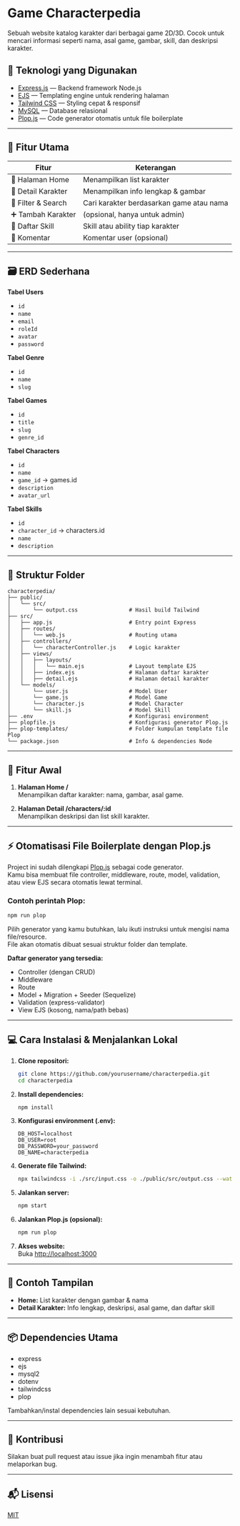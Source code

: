 # Game Characterpedia

Sebuah website katalog karakter dari berbagai game 2D/3D. Cocok untuk mencari informasi seperti nama, asal game, gambar, skill, dan deskripsi karakter.

## 🚀 Teknologi yang Digunakan

- [Express.js](https://expressjs.com/) — Backend framework Node.js
- [EJS](https://ejs.co/) — Templating engine untuk rendering halaman
- [Tailwind CSS](https://tailwindcss.com/) — Styling cepat & responsif
- [MySQL](https://www.mysql.com/) — Database relasional
- [Plop.js](https://plopjs.com/) — Code generator otomatis untuk file boilerplate

---

## 🧠 Fitur Utama

| Fitur              | Keterangan                               |
| ------------------ | ---------------------------------------- |
| 📄 Halaman Home    | Menampilkan list karakter                |
| 👤 Detail Karakter | Menampilkan info lengkap & gambar        |
| 🔎 Filter & Search | Cari karakter berdasarkan game atau nama |
| ➕ Tambah Karakter | (opsional, hanya untuk admin)            |
| 🧙 Daftar Skill    | Skill atau ability tiap karakter         |
| 💬 Komentar        | Komentar user (opsional)                 |

---

## 🗃️ ERD Sederhana

**Tabel Users**

- `id`
- `name`
- `email`
- `roleId`
- `avatar`
- `password`

**Tabel Genre**

- `id`
- `name`
- `slug`

**Tabel Games**

- `id`
- `title`
- `slug`
- `genre_id`

**Tabel Characters**

- `id`
- `name`
- `game_id` → games.id
- `description`
- `avatar_url`

**Tabel Skills**

- `id`
- `character_id` → characters.id
- `name`
- `description`

---

## 🧱 Struktur Folder

```
characterpedia/
├── public/
│   └── src/
│       └── output.css                # Hasil build Tailwind
├── src/
│   ├── app.js                        # Entry point Express
│   ├── routes/
│   │   └── web.js                    # Routing utama
│   ├── controllers/
│   │   └── characterController.js    # Logic karakter
│   ├── views/
│   │   ├── layouts/
│   │   │   └── main.ejs              # Layout template EJS
│   │   ├── index.ejs                 # Halaman daftar karakter
│   │   ├── detail.ejs                # Halaman detail karakter
│   └── models/
│       └── user.js                   # Model User
│       └── game.js                   # Model Game
│       └── character.js              # Model Character
│       └── skill.js                  # Model Skill
├── .env                              # Konfigurasi environment
├── plopfile.js                       # Konfigurasi generator Plop.js
├── plop-templates/                   # Folder kumpulan template file Plop
└── package.json                      # Info & dependencies Node
```

---

## 🔧 Fitur Awal

1. **Halaman Home /**  
   Menampilkan daftar karakter: nama, gambar, asal game.

2. **Halaman Detail /characters/:id**  
   Menampilkan deskripsi dan list skill karakter.

---

## ⚡️ Otomatisasi File Boilerplate dengan Plop.js

Project ini sudah dilengkapi [Plop.js](https://plopjs.com/) sebagai code generator.  
Kamu bisa membuat file controller, middleware, route, model, validation, atau view EJS secara otomatis lewat terminal.

### Contoh perintah Plop:

```bash
npm run plop
```

Pilih generator yang kamu butuhkan, lalu ikuti instruksi untuk mengisi nama file/resource.  
File akan otomatis dibuat sesuai struktur folder dan template.

**Daftar generator yang tersedia:**

- Controller (dengan CRUD)
- Middleware
- Route
- Model + Migration + Seeder (Sequelize)
- Validation (express-validator)
- View EJS (kosong, nama/path bebas)

---

## 💻 Cara Instalasi & Menjalankan Lokal

1. **Clone repositori:**

   ```bash
   git clone https://github.com/yourusername/characterpedia.git
   cd characterpedia
   ```

2. **Install dependencies:**

   ```bash
   npm install
   ```

3. **Konfigurasi environment (.env):**

   ```
   DB_HOST=localhost
   DB_USER=root
   DB_PASSWORD=your_password
   DB_NAME=characterpedia
   ```

4. **Generate file Tailwind:**

   ```bash
   npx tailwindcss -i ./src/input.css -o ./public/src/output.css --watch
   ```

5. **Jalankan server:**

   ```bash
   npm start
   ```

6. **Jalankan Plop.js (opsional):**

   ```bash
   npm run plop
   ```

7. **Akses website:**  
   Buka [http://localhost:3000](http://localhost:3000)

---

## 📄 Contoh Tampilan

- **Home:** List karakter dengan gambar & nama
- **Detail Karakter:** Info lengkap, deskripsi, asal game, dan daftar skill

---

## 📦 Dependencies Utama

- express
- ejs
- mysql2
- dotenv
- tailwindcss
- plop

Tambahkan/instal dependencies lain sesuai kebutuhan.

---

## 📝 Kontribusi

Silakan buat pull request atau issue jika ingin menambah fitur atau melaporkan bug.

---

## 📬 Lisensi

[MIT](LICENSE)
